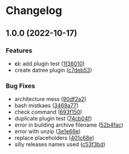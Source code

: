 # Changelog

## 1.0.0 (2022-10-17)


### Features

* **ci:** add plugin test ([1f36010](https://www.github.com/webofmars/asdf-plugin-datree/commit/1f36010beead09127b59a236a3f32bd0f8bc823a))
* create datree plugin ([c7deb53](https://www.github.com/webofmars/asdf-plugin-datree/commit/c7deb53ed160f9832b39862222d1512b9760a984))


### Bug Fixes

* architecture mess ([90df2a2](https://www.github.com/webofmars/asdf-plugin-datree/commit/90df2a2a0f20813c9073c0dd9e5ba41ca6f0c23d))
* bash mistkaes ([3469a77](https://www.github.com/webofmars/asdf-plugin-datree/commit/3469a77bf1686063f0353c0f979004b88ef81850))
* check command ([693f150](https://www.github.com/webofmars/asdf-plugin-datree/commit/693f150d7b85a7a17dc2f2129dfe2f2ab89bcab4))
* duplicate plugin test ([74cb04f](https://www.github.com/webofmars/asdf-plugin-datree/commit/74cb04f69820f8a1678dafa1b09ff3b9cf077e8f))
* error in building archive filename ([52b4fac](https://www.github.com/webofmars/asdf-plugin-datree/commit/52b4fac53e5cfa4c737c953d5af07286bf1390a2))
* error with unzip ([3e1e66e](https://www.github.com/webofmars/asdf-plugin-datree/commit/3e1e66e01c59090475ed8a0af7c4502d850aa9c6))
* replace placeholders ([401c68e](https://www.github.com/webofmars/asdf-plugin-datree/commit/401c68efa0dfdfec8039b07c01e0f0d8f68ee11a))
* silly releases names used ([c53f3bd](https://www.github.com/webofmars/asdf-plugin-datree/commit/c53f3bd0c25b31961c510b7962cbc773e01a392c))
